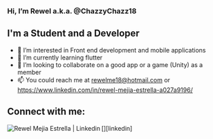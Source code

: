 ### Hi, I’m Rewel a.k.a. @ChazzyChazz18

## I'm a Student and a Developer
- 👀 I’m interested in Front end development and mobile applications
- 🌱 I’m currently learning flutter
- 💞️ I’m looking to collaborate on a good app or a game (Unity) as a member
- 📫 You could reach me at rewelme18@hotmail.com or https://www.linkedin.com/in/rewel-mejia-estrella-a027a9196/

## Connect with me:
[<img align="left" alt="Rewel Mejia Estrella | Linkedin" with="22px" src="https://cdn.jsdelivr.net/npm/@simple-icons@v3/icons/linkedin.svg" />][linkedin]
